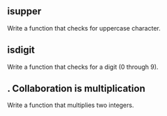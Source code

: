 ## isupper
Write a function that checks for uppercase character.
## isdigit
Write a function that checks for a digit (0 through 9).

## . Collaboration is multiplication
Write a function that multiplies two integers.
